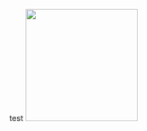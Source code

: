 
test
<img src="https://github.com/tubaaNur/ContactsApp/blob/main/Contacts%20App%20Record.mp4" width="200">
